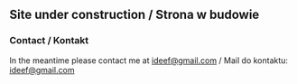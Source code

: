 ## Site under construction / Strona w budowie

### Contact / Kontakt

In the meantime please contact me at <ideef@gmail.com> / Mail do kontaktu: <ideef@gmail.com>
